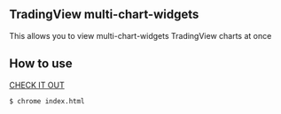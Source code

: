 ## TradingView  multi-chart-widgets

This allows you to view multi-chart-widgets TradingView charts at once

## How to use

[CHECK IT OUT](https://sgmheyhey.github.io/tradingview-mcw)

```
$ chrome index.html
```
